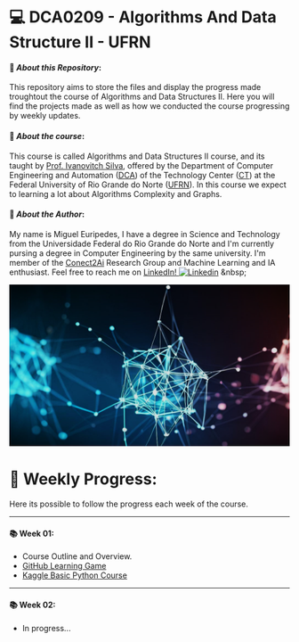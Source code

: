 # :computer: **DCA0209 - Algorithms And Data Structure II - UFRN**





#### :pushpin: *About this Repository*:
This repository aims to store the files and display the progress made troughtout the course of Algorithms and Data Structures II. Here you will find the projects made as well as how we conducted the course progressing by weekly updates.


#### 📖 *About the course*:
This course is called Algorithms and Data Structures II course, and its taught by [Prof. Ivanovitch Silva](https://github.com/ivanovitchm), offered by the Department of Computer Engineering and Automation ([DCA](https://www.dca.ufrn.br/)) of the Technology Center ([CT](https://www.ct.ufrn.br/)) at the Federal University of Rio Grande do Norte ([UFRN](https://www.ufrn.br/)). In this course we expect to learning a lot about Algorithms Complexity and Graphs.




#### 🚀 *About the Author*:
My name is Miguel Euripedes, I have a degree in Science and Technology from the Universidade Federal do Rio Grande do Norte and I'm currently pursing a degree in Computer Engineering by the same university. I'm member of the [Conect2Ai](https://github.com/conect2ai) Research Group and Machine Learning and IA enthusiast. Feel free to reach me on [LinkedIn! ![Linkedin](https://i.stack.imgur.com/gVE0j.png)]([https://www.linkedin.com/](https://www.linkedin.com/in/miguel-e-0985a9208/))
&nbsp;
<center><img width="800" src="graph_ia_example.png"></center>





# :calendar: **Weekly Progress**:
Here its possible to follow the progress each week of the course. 

---
#### :books: Week 01:
- Course Outline and Overview. 
- [GitHub Learning Game](https://learngitbranching.js.org/)
- [Kaggle Basic Python Course](https://www.kaggle.com/learn/python)


---
#### :books: Week 02:

- In progress...

